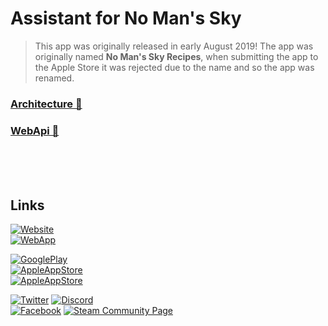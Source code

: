 # Assistant for No Man's Sky

> This app was originally released in early August 2019! The app was originally named **No Man's Sky Recipes**, when submitting the app to the Apple Store it was rejected due to the name and so the app was renamed.

### [Architecture 🔗](apps/nms/architecture.md)
### [WebApi 🔗](apps/nms/webApi.md)

<br />
<br />
<br />

## Links
[![Website](https://img.shields.io/badge/Website-nmsassistant.com-blue?color=7986cc&style=for-the-badge)][assistantnmsWebsite]<br />
[![WebApp](https://img.shields.io/badge/Web%20App-app.nmsassistant.com-blue?color=7986cc&style=for-the-badge)][assistantnmsWebapp]

[![GooglePlay](https://img.shields.io/badge/Download-Google%20Play%20Store-blue?color=34A853&style=for-the-badge)][googlePlayStore]<br />
[![AppleAppStore](https://img.shields.io/badge/Download-Apple%20App%20Store-black?color=333333&style=for-the-badge)][appleAppStore]<br />
[![AppleAppStore](https://img.shields.io/badge/Download-Windows%20App%20Store-black?color=FFB700&style=for-the-badge)][windowsAppStore]

[![Twitter](https://img.shields.io/badge/Twitter-@AssistantNMS-blue?color=1DA1F2&style=for-the-badge)][assistantnmsTwitter]
[![Discord](https://img.shields.io/badge/Discord-AssistantApps-blue?color=5865F2&style=for-the-badge)][discord]<br />
[![Facebook](https://img.shields.io/badge/Facebook-AssistantNMS-blue?color=1877f2&style=for-the-badge)][assistantnmsFacebook]
[![Steam Community Page](https://img.shields.io/badge/Steam%20Community%20Page-AssistantNMS-black?style=for-the-badge)][assistantnmsSteamComm]



[assistantnmsWebsite]: https://nmsassistant.com?ref=assistantAppsDocs
[assistantnmsWebapp]: https://app.nmsassistant.com?ref=assistantAppsDocs
[assistantnmsTwitter]: https://twitter.com/AssistantNMS?ref=assistantAppsDocs
[assistantnmsFacebook]: https://facebook.com/AssistantNMS?ref=assistantAppsDocs
[assistantnmsSteamComm]: https://steamcommunity.com/groups/AssistantNMS?ref=assistantAppsDocs
[googlePlayStore]: https://play.google.com/store/apps/details?id=com.kurtlourens.no_mans_sky_recipes&ref=assistantAppsDocs
[appleAppStore]: https://apps.apple.com/us/app/assistant-for-no-mans-sky/id1480287625?ref=assistantAppsDocs
[windowsAppStore]: https://apps.microsoft.com/store/detail/assistant-for-no-mans-sky/9NQLF7XD0LF3?ref=assistantAppsDocs
[discord]: https://assistantapps.com/discord?ref=assistantAppsDocs